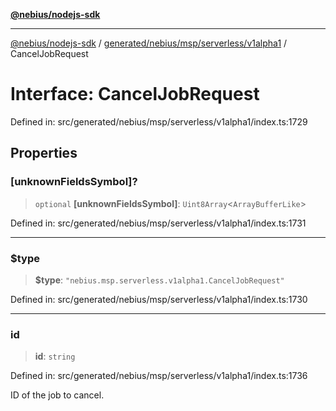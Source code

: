 [**@nebius/nodejs-sdk**](../../../../../../README.md)

***

[@nebius/nodejs-sdk](../../../../../../README.md) / [generated/nebius/msp/serverless/v1alpha1](../README.md) / CancelJobRequest

# Interface: CancelJobRequest

Defined in: src/generated/nebius/msp/serverless/v1alpha1/index.ts:1729

## Properties

### \[unknownFieldsSymbol\]?

> `optional` **\[unknownFieldsSymbol\]**: `Uint8Array`\<`ArrayBufferLike`\>

Defined in: src/generated/nebius/msp/serverless/v1alpha1/index.ts:1731

***

### $type

> **$type**: `"nebius.msp.serverless.v1alpha1.CancelJobRequest"`

Defined in: src/generated/nebius/msp/serverless/v1alpha1/index.ts:1730

***

### id

> **id**: `string`

Defined in: src/generated/nebius/msp/serverless/v1alpha1/index.ts:1736

ID of the job to cancel.
